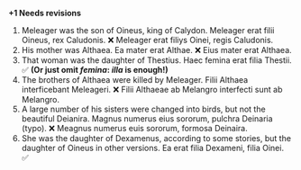 **+1 Needs revisions**

1. Meleager was the son of Oineus, king of Calydon. Meleager erat filii Oineus, rex Caludonis. ❌ Meleager erat filiys Oinei, regis Caludonis. 
2. His mother was Althaea.  Ea mater erat Althae. ❌  Eius mater erat Althaea. 
3. That woman was the daughter of Thestius. Haec femina erat filia Thestii. ✅ **(Or just omit *femina*:  *illa* is enough!)**
4. The brothers of Althaea were killed by Meleager.  Filii Althaea interficebant Meleageri. ❌ Filii Althaeae ab Melangro interfecti sunt ab Melangro.  
5. A large number of his sisters were changed into birds, but not the beautiful Deianira. Magnus numerus eius sororum, pulchra Deinaria (typo). ❌ Meagnus numerus euis sororum, formosa Deinaira.  
6. She was the daughter of Dexamenus, according to some stories, but the daughter of Oineus in other versions. Ea erat filia Dexameni, filia Oinei. ✅
